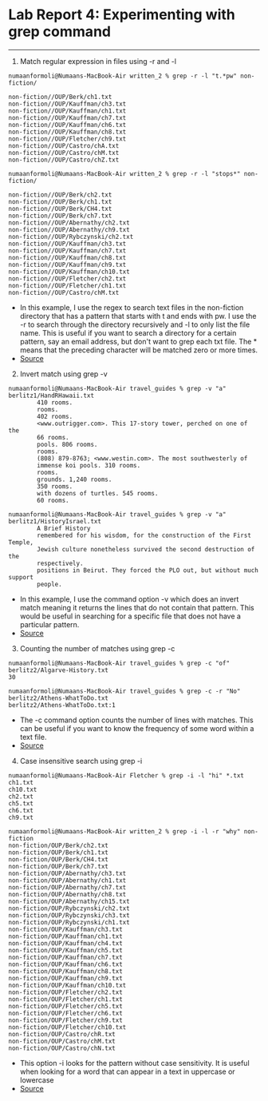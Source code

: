 # Lab Report 4: Experimenting with grep command
---

1. Match regular expression in files using -r and -l


```
numaanformoli@Numaans-MacBook-Air written_2 % grep -r -l "t.*pw" non-fiction/

non-fiction//OUP/Berk/ch1.txt
non-fiction//OUP/Kauffman/ch3.txt
non-fiction//OUP/Kauffman/ch1.txt
non-fiction//OUP/Kauffman/ch7.txt
non-fiction//OUP/Kauffman/ch6.txt
non-fiction//OUP/Kauffman/ch8.txt
non-fiction//OUP/Fletcher/ch9.txt
non-fiction//OUP/Castro/chA.txt
non-fiction//OUP/Castro/chM.txt
non-fiction//OUP/Castro/chZ.txt

```
```
numaanformoli@Numaans-MacBook-Air written_2 % grep -r -l "stops*" non-fiction/         

non-fiction//OUP/Berk/ch2.txt
non-fiction//OUP/Berk/ch1.txt
non-fiction//OUP/Berk/CH4.txt
non-fiction//OUP/Berk/ch7.txt
non-fiction//OUP/Abernathy/ch2.txt
non-fiction//OUP/Abernathy/ch9.txt
non-fiction//OUP/Rybczynski/ch2.txt
non-fiction//OUP/Kauffman/ch3.txt
non-fiction//OUP/Kauffman/ch7.txt
non-fiction//OUP/Kauffman/ch8.txt
non-fiction//OUP/Kauffman/ch9.txt
non-fiction//OUP/Kauffman/ch10.txt
non-fiction//OUP/Fletcher/ch2.txt
non-fiction//OUP/Fletcher/ch1.txt
non-fiction//OUP/Castro/chM.txt
```
- In this example, I use the regex to search text files in the non-fiction directory that has a pattern that starts with t and ends with pw. I use the -r to search through the directory recursively and -l to only list the file name. This is useful if you want to search a directory for a certain pattern, say an email address, but don't want to grep each txt file. The * means that the preceding character will be matched zero or more times.
- [Source](https://www.thegeekstuff.com/2009/03/15-practical-unix-grep-command-examples/)
 
 
2. Invert match using grep -v

```
numaanformoli@Numaans-MacBook-Air travel_guides % grep -v "a" berlitz1/HandRHawaii.txt
        410 rooms.
        rooms.
        402 rooms.
        <www.outrigger.com>. This 17-story tower, perched on one of the
        66 rooms.
        pools. 806 rooms.
        rooms.
        (808) 879-8763; <www.westin.com>. The most southwesterly of
        immense koi pools. 310 rooms.
        rooms.
        grounds. 1,240 rooms.
        350 rooms.
        with dozens of turtles. 545 rooms.
        60 rooms.
```
```
numaanformoli@Numaans-MacBook-Air travel_guides % grep -v "a" berlitz1/HistoryIsrael.txt    
        A Brief History
        remembered for his wisdom, for the construction of the First Temple,
        Jewish culture nonetheless survived the second destruction of the
        respectively.
        positions in Beirut. They forced the PLO out, but without much support
        people.
```
- In this example, I use the command option -v which does an invert match meaning it returns the lines that do not contain that pattern. This would be useful in searching for a specific file that does not have a particular pattern.
- [Source](https://www.thegeekstuff.com/2009/03/15-practical-unix-grep-command-examples/)


3. Counting the number of matches using grep -c

```
numaanformoli@Numaans-MacBook-Air travel_guides % grep -c "of" berlitz2/Algarve-History.txt
30
```
```
numaanformoli@Numaans-MacBook-Air travel_guides % grep -c -r "No" berlitz2/Athens-WhatToDo.txt 
berlitz2/Athens-WhatToDo.txt:1
```
- The -c command option counts the number of lines with matches. This can be useful if you want to know the frequency of some word within a text file.
- [Source](https://www.thegeekstuff.com/2009/03/15-practical-unix-grep-command-examples/)


4. Case insensitive search using grep -i

```
numaanformoli@Numaans-MacBook-Air Fletcher % grep -i -l "hi" *.txt  
ch1.txt
ch10.txt
ch2.txt
ch5.txt
ch6.txt
ch9.txt
```

```
numaanformoli@Numaans-MacBook-Air written_2 % grep -i -l -r "why" non-fiction 
non-fiction/OUP/Berk/ch2.txt
non-fiction/OUP/Berk/ch1.txt
non-fiction/OUP/Berk/CH4.txt
non-fiction/OUP/Berk/ch7.txt
non-fiction/OUP/Abernathy/ch3.txt
non-fiction/OUP/Abernathy/ch1.txt
non-fiction/OUP/Abernathy/ch7.txt
non-fiction/OUP/Abernathy/ch8.txt
non-fiction/OUP/Abernathy/ch15.txt
non-fiction/OUP/Rybczynski/ch2.txt
non-fiction/OUP/Rybczynski/ch3.txt
non-fiction/OUP/Rybczynski/ch1.txt
non-fiction/OUP/Kauffman/ch3.txt
non-fiction/OUP/Kauffman/ch1.txt
non-fiction/OUP/Kauffman/ch4.txt
non-fiction/OUP/Kauffman/ch5.txt
non-fiction/OUP/Kauffman/ch7.txt
non-fiction/OUP/Kauffman/ch6.txt
non-fiction/OUP/Kauffman/ch8.txt
non-fiction/OUP/Kauffman/ch9.txt
non-fiction/OUP/Kauffman/ch10.txt
non-fiction/OUP/Fletcher/ch2.txt
non-fiction/OUP/Fletcher/ch1.txt
non-fiction/OUP/Fletcher/ch5.txt
non-fiction/OUP/Fletcher/ch6.txt
non-fiction/OUP/Fletcher/ch9.txt
non-fiction/OUP/Fletcher/ch10.txt
non-fiction/OUP/Castro/chR.txt
non-fiction/OUP/Castro/chM.txt
non-fiction/OUP/Castro/chN.txt
```
- This option -i looks for the pattern without case sensitivity. It is useful when looking for a word that can appear in a text in uppercase or lowercase
- [Source](https://linuxhandbook.com/grep-command-examples/)

